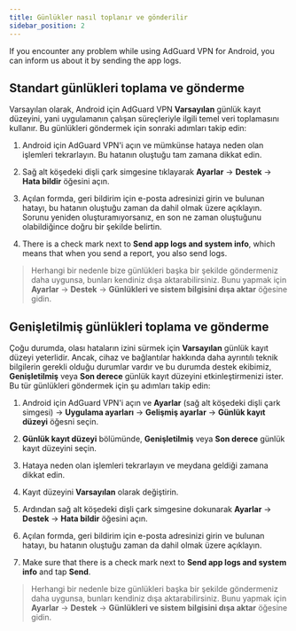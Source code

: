 ```yaml
---
title: Günlükler nasıl toplanır ve gönderilir
sidebar_position: 2
---
```


If you encounter any problem while using AdGuard VPN for Android, you can inform us about it by sending the app logs.

## Standart günlükleri toplama ve gönderme

Varsayılan olarak, Android için AdGuard VPN **Varsayılan** günlük kayıt düzeyini, yani uygulamanın çalışan süreçleriyle ilgili temel veri toplamasını kullanır. Bu günlükleri göndermek için sonraki adımları takip edin:

1. Android için AdGuard VPN'i açın ve mümkünse hataya neden olan işlemleri tekrarlayın. Bu hatanın oluştuğu tam zamana dikkat edin.

2. Sağ alt köşedeki dişli çark simgesine tıklayarak **Ayarlar** → **Destek** → **Hata bildir** öğesini açın.

3. Açılan formda, geri bildirim için e-posta adresinizi girin ve bulunan hatayı, bu hatanın oluştuğu zaman da dahil olmak üzere açıklayın. Sorunu yeniden oluşturamıyorsanız, en son ne zaman oluştuğunu olabildiğince doğru bir şekilde belirtin.

4. There is a check mark next to **Send app logs and system info**, which means that when you send a report, you also send logs.
> Herhangi bir nedenle bize günlükleri başka bir şekilde göndermeniz daha uygunsa, bunları kendiniz dışa aktarabilirsiniz. Bunu yapmak için **Ayarlar** → **Destek** → **Günlükleri ve sistem bilgisini dışa aktar** öğesine gidin.

## Genişletilmiş günlükleri toplama ve gönderme

Çoğu durumda, olası hataların izini sürmek için **Varsayılan** günlük kayıt düzeyi yeterlidir. Ancak, cihaz ve bağlantılar hakkında daha ayrıntılı teknik bilgilerin gerekli olduğu durumlar vardır ve bu durumda destek ekibimiz, **Genişletilmiş** veya **Son derece** günlük kayıt düzeyini etkinleştirmenizi ister. Bu tür günlükleri göndermek için şu adımları takip edin:

1. Android için AdGuard VPN'i açın ve **Ayarlar** (sağ alt köşedeki dişli çark simgesi) → **Uygulama ayarları** → **Gelişmiş ayarlar** → **Günlük kayıt düzeyi** öğesni seçin.

2. **Günlük kayıt düzeyi** bölümünde, **Genişletilmiş** veya **Son derece** günlük kayıt düzeyini seçin.

3. Hataya neden olan işlemleri tekrarlayın ve meydana geldiği zamana dikkat edin.

4. Kayıt düzeyini **Varsayılan** olarak değiştirin.

5. Ardından sağ alt köşedeki dişli çark simgesine dokunarak **Ayarlar** → **Destek** → **Hata bildir** öğesini açın.

6. Açılan formda, geri bildirim için e-posta adresinizi girin ve bulunan hatayı, bu hatanın oluştuğu zaman da dahil olmak üzere açıklayın.

7. Make sure that there is a check mark next to **Send app logs and system info** and tap **Send**.
> Herhangi bir nedenle bize günlükleri başka bir şekilde göndermeniz daha uygunsa, bunları kendiniz dışa aktarabilirsiniz. Bunu yapmak için **Ayarlar** → **Destek** → **Günlükleri ve sistem bilgisini dışa aktar** öğesine gidin.
